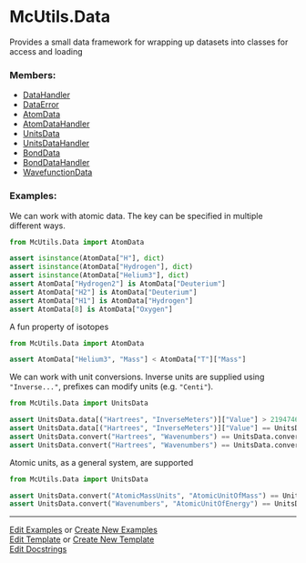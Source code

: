 # <a id="McUtils.Data">McUtils.Data</a>
    
Provides a small data framework for wrapping up datasets into classes for access and loading

### Members:

  - [DataHandler](Data/CommonData/DataHandler.md)
  - [DataError](Data/CommonData/DataError.md)
  - [AtomData](Data/AtomData/AtomData.md)
  - [AtomDataHandler](Data/AtomData/AtomDataHandler.md)
  - [UnitsData](Data/ConstantsData/UnitsData.md)
  - [UnitsDataHandler](Data/ConstantsData/UnitsDataHandler.md)
  - [BondData](Data/BondData/BondData.md)
  - [BondDataHandler](Data/BondData/BondDataHandler.md)
  - [WavefunctionData](Data/WavefunctionData/WavefunctionData.md)

### Examples:

We can work with atomic data. The key can be specified in multiple different ways.

```python
from McUtils.Data import AtomData

assert isinstance(AtomData["H"], dict)
assert isinstance(AtomData["Hydrogen"], dict)
assert isinstance(AtomData["Helium3"], dict)
assert AtomData["Hydrogen2"] is AtomData["Deuterium"]
assert AtomData["H2"] is AtomData["Deuterium"]
assert AtomData["H1"] is AtomData["Hydrogen"]
assert AtomData[8] is AtomData["Oxygen"]
```

A fun property of isotopes

```python
from McUtils.Data import AtomData

assert AtomData["Helium3", "Mass"] < AtomData["T"]["Mass"]
```

We can work with unit conversions. Inverse units are supplied using `"Inverse..."`, prefixes can modify units (e.g. `"Centi"`).

```python
from McUtils.Data import UnitsData

assert UnitsData.data[("Hartrees", "InverseMeters")]["Value"] > 21947463.13
assert UnitsData.data[("Hartrees", "InverseMeters")]["Value"] == UnitsData.convert("Hartrees", "InverseMeters")
assert UnitsData.convert("Hartrees", "Wavenumbers") == UnitsData.convert("Hartrees", "InverseMeters") / 100
assert UnitsData.convert("Hartrees", "Wavenumbers") == UnitsData.convert("Centihartrees", "InverseMeters")
```

Atomic units, as a general system, are supported

```python
from McUtils.Data import UnitsData

assert UnitsData.convert("AtomicMassUnits", "AtomicUnitOfMass") == UnitsData.convert("AtomicMassUnits", "ElectronMass")
assert UnitsData.convert("Wavenumbers", "AtomicUnitOfEnergy") == UnitsData.convert("Wavenumbers", "Hartrees")
```




___

[Edit Examples](https://github.com/McCoyGroup/References/edit/gh-pages/Documentation/examples/McUtils/Data.md) or 
[Create New Examples](https://github.com/McCoyGroup/References/new/gh-pages/?filename=Documentation/examples/McUtils/Data.md) <br/>
[Edit Template](https://github.com/McCoyGroup/References/edit/gh-pages/Documentation/templates/McUtils/Data.md) or 
[Create New Template](https://github.com/McCoyGroup/References/new/gh-pages/?filename=Documentation/templates/McUtils/Data.md) <br/>
[Edit Docstrings](https://github.com/McCoyGroup/McUtils/edit/master/Data/__init__.py?message=Update%20Docs)